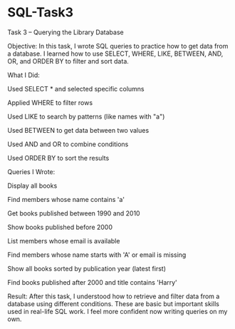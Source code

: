 # SQL-Task3

Task 3 – Querying the Library Database

Objective:
In this task, I wrote SQL queries to practice how to get data from a database.
I learned how to use SELECT, WHERE, LIKE, BETWEEN, AND, OR, and ORDER BY to filter and sort data.

What I Did:

Used SELECT * and selected specific columns

Applied WHERE to filter rows

Used LIKE to search by patterns (like names with "a")

Used BETWEEN to get data between two values

Used AND and OR to combine conditions

Used ORDER BY to sort the results

Queries I Wrote:

Display all books

Find members whose name contains 'a'

Get books published between 1990 and 2010

Show books published before 2000

List members whose email is available

Find members whose name starts with 'A' or email is missing

Show all books sorted by publication year (latest first)

Find books published after 2000 and title contains 'Harry'

Result:
After this task, I understood how to retrieve and filter data from a database using different conditions.
These are basic but important skills used in real-life SQL work. I feel more confident now writing queries on my own.

